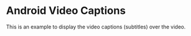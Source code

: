 # Android Video Captions
This is an example to display the video captions (subtitles) over the video.
